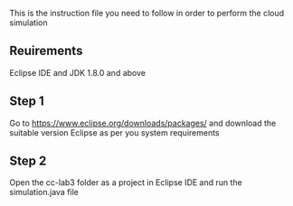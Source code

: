 This is the instruction file you need to follow in order to perform the cloud simulation

## Reuirements ##
Eclipse IDE and 
JDK 1.8.0 and above


## Step 1 ##
Go to https://www.eclipse.org/downloads/packages/ and download the suitable version Eclipse as per you system requirements

## Step 2 ##
Open the cc-lab3 folder as a project in Eclipse IDE and run the simulation.java file
